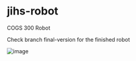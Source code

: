 # jihs-robot
COGS 300 Robot

Check branch final-version for the finished robot

![image](https://user-images.githubusercontent.com/59629772/230665515-a31fd7bd-981f-4bb0-97f7-5c4fedc1699d.png)
